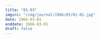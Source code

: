 ```yaml
---
title: "01-03"
imgsrc: "/img/journal/1966/03/01-01.jpg"
date: 1966-03-01
enddate: 1966-03-01
draft: false
---
```


<!-- fix pre-formatted input -->
